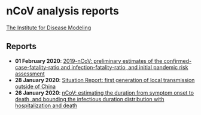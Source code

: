 # nCoV analysis reports

[The Institute for Disease Modeling](http://idmod.org/)

## Reports
- **01 February 2020**: [2019-nCoV: preliminary estimates of the confirmed-case-fatality-ratio and infection-fatality-ratio, and initial pandemic risk assessment](analyses/first_adjusted_mortality_estimates_and_risk_assessment/2019-nCoV-preliminary_age_and_time_adjusted_mortality_rates_and_pandemic_risk_assessment.html)
- **28 January 2020**: [Situation Report: first generation of local transmission outside of China](docs/sitRep_local_transmission_outside_China/sitRep_local_transmission_outside_China.html)
- **26 January 2020**: [nCoV: estimating the duration from symptom onset to death, and bounding the infectious duration distribution with hospitalization and death](analyses/individual_dynamics_estimates/nCoV_bounding_estimates_of_infectious_period.html)

